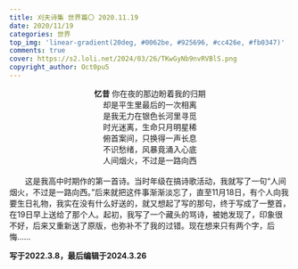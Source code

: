 ```yaml
---
title: 刈夫诗集 世界篇〇 2020.11.19
date: 2020/11/19
categories: 世界
top_img: 'linear-gradient(20deg, #0062be, #925696, #cc426e, #fb0347)'
comments: true
cover: https://s2.loli.net/2024/03/26/TKwGyNb9nvRVBlS.png
copyright_author: Oct0pu5
---
```


<center>
<b>忆昔</b>
你在夜的那边盼着我的归期<br>
却是平生里最后的一次相离<br>
是我无力在银色长河里寻觅<br>
时光迷离，生命只月明星稀<br>
俯首案间，只换得一声长息<br>
不识愁绪，风暴竟涌入心底<br>
人间烟火，不过是一路向西<br>
</center>
<br>
&ensp;&ensp;&ensp;&ensp;这是我高中时期作的第一首诗。当时年级在搞诗歌活动，我就写了一句“人间烟火，不过是一路向西。”后来就把这件事渐渐淡忘了，直至11月18日，有个人向我要生日礼物，我实在没有什么好送的，就又想起了写的那句，终于写成了一整首，在19日早上送给了那个人。起初，我写了一个藏头的骂诗，被她发现了，印象很不好，后来又重新送了原版，也弥补不了我的过错。现在想来只有两个字，后悔……

**写于2022.3.8，最后编辑于2024.3.26**